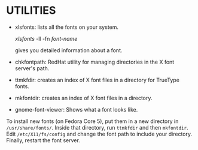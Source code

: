 # UTILITIES

- xlsfonts:
  lists all the fonts on your system.

  *xlsfonts* -ll -fn *font-name*

  gives you detailed information about a font.

- chkfontpath:
  RedHat utility for managing directories in the X font server's path.

- ttmkfdir:
  creates an index of X font files in a directory for TrueType fonts.

- mkfontdir:
  creates an index of X font files in a directory.

- gnome-font-viewer:
  Shows what a font looks like.

To install new fonts (on Fedora Core 5), put them in a new directory in `/usr/share/fonts/`.
Inside that directory, run `ttmkfdir` and then `mkfontdir`.
Edit `/etc/X11/fs/config` and change the font path to include your directory.
Finally, restart the font server.
